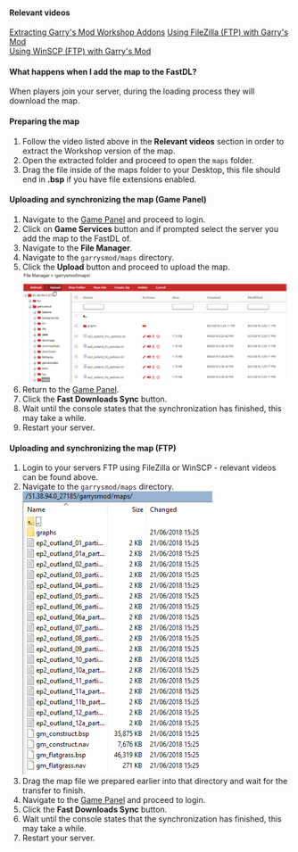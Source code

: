 #### Relevant videos
[Extracting Garry's Mod Workshop Addons](https://www.youtube.com/watch?v=-d8JXI7QUhE)
[Using FileZilla (FTP) with Garry's Mod](https://www.youtube.com/watch?v=fwg3Dbty-dw)  
[Using WinSCP (FTP) with Garry's Mod](https://www.youtube.com/watch?v=QyBCXAaQG0Q)

#### What happens when I add the map to the FastDL?
When players join your server, during the loading process they will download the map.

#### Preparing the map
1. Follow the video listed above in the **Relevant videos** section in order to extract the Workshop version of the map.
2. Open the extracted folder and proceed to open the ``maps`` folder.
3. Drag the file inside of the maps folder to your Desktop, this file should end in **.bsp** if you have file extensions enabled.

#### Uploading and synchronizing the map (Game Panel)
1. Navigate to the [Game Panel](https://hexane.gg) and proceed to login.
2. Click on **Game Services** button and if prompted select the server you add the map to the FastDL of.
3. Navigate to the **File Manager**.
4. Navigate to the ``garrysmod/maps`` directory.
5. Click the **Upload** button and proceed to upload the map.
![Upload location](https://raw.githubusercontent.com/HexaneNetworks/help-assets/master/assets/uploading-map-gamepanel.png)
6. Return to the [Game Panel](https://hexane.gg).
7. Click the **Fast Downloads Sync** button.
8. Wait until the console states that the synchronization has finished, this may take a while.
9. Restart your server.

#### Uploading and synchronizing the map (FTP)
1. Login to your servers FTP using FileZilla or WinSCP - relevant videos can be found above.
2. Navigate to the ``garrysmod/maps`` directory.
![Upload location](https://raw.githubusercontent.com/HexaneNetworks/help-assets/master/assets/uploading-map-ftp.png)
3. Drag the map file we prepared earlier into that directory and wait for the transfer to finish.
4. Navigate to the [Game Panel](https://hexane.gg) and proceed to login.
5. Click the **Fast Downloads Sync** button.
6. Wait until the console states that the synchronization has finished, this may take a while.
7. Restart your server.

